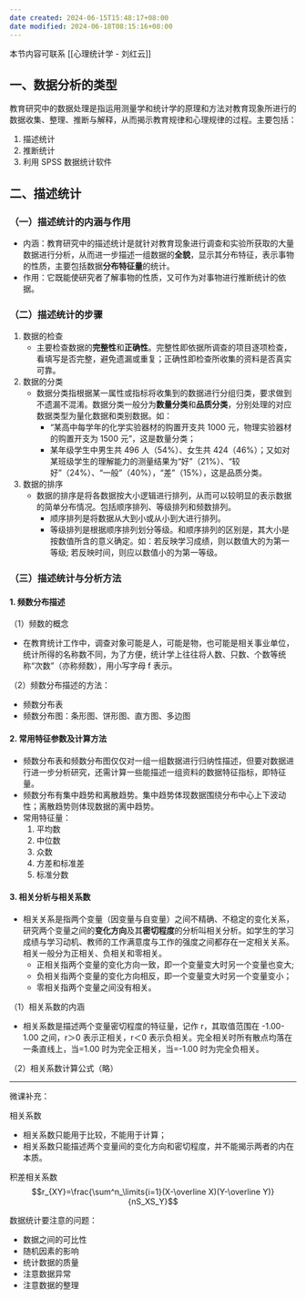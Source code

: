 ```yaml
---
date created: 2024-06-15T15:48:17+08:00
date modified: 2024-06-18T08:15:16+08:00
---
```

本节内容可联系 [[心理统计学 - 刘红云]]

## 一、数据分析的类型

教育研究中的数据处理是指运用测量学和统计学的原理和方法对教育现象所进行的数据收集、整理、推断与解释，从而揭示教育规律和心理规律的过程。主要包括：
1. 描述统计
2. 推断统计
3. 利用 SPSS 数据统计软件

## 二、描述统计

### （一）描述统计的内涵与作用

- 内涵：教育研究中的描述统计是就针对教育现象进行调查和实验所获取的大量数据进行分析，从而进一步描述一组数据的**全貌**，显示其分布特征，表示事物的性质，主要包括数据**分布特征量**的统计。
- 作用：它既能使研究者了解事物的性质，又可作为对事物进行推断统计的依据。

### （二）描述统计的步骤

1. 数据的检查
	- 主要检查数据的**完整性**和**正确性**。完整性即依据所调查的项目逐项检查，看填写是否完整，避免遗漏或重复；正确性即检查所收集的资料是否真实可靠。
2. 数据的分类
	- 数据分类指根据某一属性或指标将收集到的数据进行分组归类，要求做到不遗漏不混淆。数据分类一般分为**数量分类**和**品质分类**，分别处理的对应数据类型为量化数据和类别数据。如：
		- “某高中每学年的化学实验器材的购置开支共 1000 元，物理实验器材的购置开支为 1500 元”，这是数量分类；
		- 某年级学生中男生共 496 人（54%）、女生共 424（46%）；又如对某班级学生的理解能力的测量结果为“好”（21%）、“较好”（24%）、“一般”（40%），“差”（15%），这是品质分类。
3. 数据的排序
	- 数据的排序是将各数据按大小逻辑进行排列，从而可以较明显的表示数据的简单分布情况。包括顺序排列、等级排列和频数排列。
		- 顺序排列是将数据从大到小或从小到大进行排列。
		- 等级排列是根据顺序排列划分等级。和顺序排列的区别是，其大小是按数值所含的意义确定。如：若反映学习成绩，则以数值大的为第一等级; 若反映时间，则应以数值小的为第一等级。

### （三）描述统计与分析方法

#### 1. 频数分布描述

（1）频数的概念
- 在教育统计工作中，调查对象可能是人，可能是物，也可能是相关事业单位，统计所得的名称数不同，为了方便，统计学上往往将人数、只数、个数等统称“次数”（亦称频数），用小写字母 f 表示。

（2）频数分布描述的方法：
- 频数分布表
- 频数分布图：条形图、饼形图、直方图、多边图

#### 2. 常用特征参数及计算方法

- 频数分布表和频数分布图仅仅对一组一组数据进行归纳性描述，但要对数据进行进一步分析研究，还需计算一些能描述一组资料的数据特征指标，即特征量。
- 频数分布有集中趋势和离散趋势。集中趋势体现数据围绕分布中心上下波动性；离散趋势则体现数据的离中趋势。
- 常用特征量：
	1. 平均数
	2. 中位数
	3. 众数
	4. 方差和标准差
	5. 标准分数

#### 3. 相关分析与相关系数

- 相关关系是指两个变量（因变量与自变量）之间不精确、不稳定的变化关系，研究两个变量之间的**变化方向**及其**密切程度**的分析叫相关分析。如学生的学习成绩与学习动机、教师的工作满意度与工作的强度之间都存在一定相关关系。相关一般分为正相关、负相关和零相关。
	- 正相关指两个变量的变化方向一致，即一个变量变大时另一个变量也变大; 
	- 负相关指两个变量的变化方向相反，即一个变量变大时另一个变量变小；
	- 零相关指两个变量之间没有相关。

（1）相关系数的内涵
- 相关系数是描述两个变量密切程度的特征量，记作 r，其取值范围在 -1.00-1.00 之间，r＞0 表示正相关，r＜0 表示负相关。完全相关时所有散点均落在一条直线上，当=1.00 时为完全正相关，当=-1.00 时为完全负相关。

（2）相关系数计算公式（略）

---

微课补充：

相关系数
- 相关系数只能用于比较，不能用于计算；
- 相关系数只能描述两个变量间的变化方向和密切程度，并不能揭示两者的内在本质。

积差相关系数
$$r_{XY}=\frac{\sum^n_\limits{i=1}(X-\overline X)(Y-\overline Y)}{nS_XS_Y}$$

数据统计要注意的问题：
- 数据之间的可比性
- 随机因素的影响
- 统计数据的质量
- 注意数据异常
- 注意数据的整理